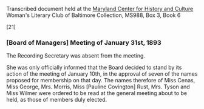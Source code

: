 Transcribed document held at the [Maryland Center for History and Culture](http://mdhs.org/) Woman's Literary Club of Baltimore Collection, MS988, Box 3, Book 6

[21]

### [Board of Managers] Meeting of January 31st, 1893

The Recording Secretary was absent from the meeting.

She was only officially informed that the Board decided to stand by its action of the meeting of January 10th, in the approval of seven of the names proposed for membership on that day. The names therefore of Miss Cenas, Miss George, Mrs. Morris, Miss [Pauline Covington] Rust, Mrs. Tyson and Miss Wilmer were ordered to be read at the general meeting about to be held, as those of members duly elected.